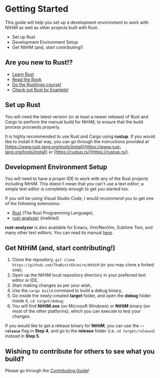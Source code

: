 # Getting Started

This guide will help you set up a development environment to work with NtHiM as well as other projects built with Rust.

* Set up Rust
* Development Environment Setup
* Get NtHiM (and, start contributing!)


## Are you new to Rust!?

* [Learn Rust](https://www.rust-lang.org/learn)
* [Read the Book](https://doc.rust-lang.org/book/)
* [Do the Rustlings course!](https://github.com/rust-lang/rustlings/)
* [Check out Rust by Example!](https://doc.rust-lang.org/stable/rust-by-example/)


## Set up Rust

You will need the latest version (or at least a newer release) of Rust and Cargo to perform the manual build for NtHiM, to ensure that the build process proceeds properly.

It is highly recommended to use Rust and Cargo using **rustup**. If you would like to install it that way, you can go through the instructions provided at [https://www.rust-lang.org/tools/install](https://www.rust-lang.org/tools/install) or [https://rustup.rs/](https://rustup.rs/).


## Development Environment Setup

You will need to have a proper IDE to work with any of the Rust projects including NtHiM. This doesn't mean that you can't use a text editor; a simple text editor is completely enough to get you started too.

If you will be using Visual Studio Code, I would recommend you to get one of the following extensions:
* [Rust](https://github.com/rust-lang/vscode-rust) (The Rust Programming Language),
* [rust-analyzer](https://github.com/rust-lang/rust-analyzer) (matklad)

**rust-analyzer** is also available for Emacs, Vim/NeoVim, Sublime Text, and many other text editors. You can read its manual [here](https://rust-analyzer.github.io/manual.html).


## Get NtHiM (and, start contributing!)

1. Clone the repository, `git clone https://github.com/TheBinitGhimire/NtHiM` (or you may clone a forked one);
2. Open up the NtHiM local repository directory in your preferred text editor or IDE,
3. Start making changes as per your wish,
4. Use the `cargo build` command to build a debug binary,
5. Go inside the newly-created **target** folder, and open the **debug** folder inside it, `cd target/debug`;
6. You will find **NtHiM.exe** (on Microsoft Windows) or **NtHiM** binary (on most of the other platforms), which you can execute to test your changes.

If you would like to get a release binary for **NtHiM**, you can use the **`--release`** flag in **Step 4**, and go to the **release** folder (i.e. `cd target/release`) instead in **Step 5**.


## Wishing to contribute for others to see what you build?

Please go through the [Contributing Guide](https://github.com/TheBinitGhimire/NtHiM/blob/main/.github/CONTRIBUTING.md)!

